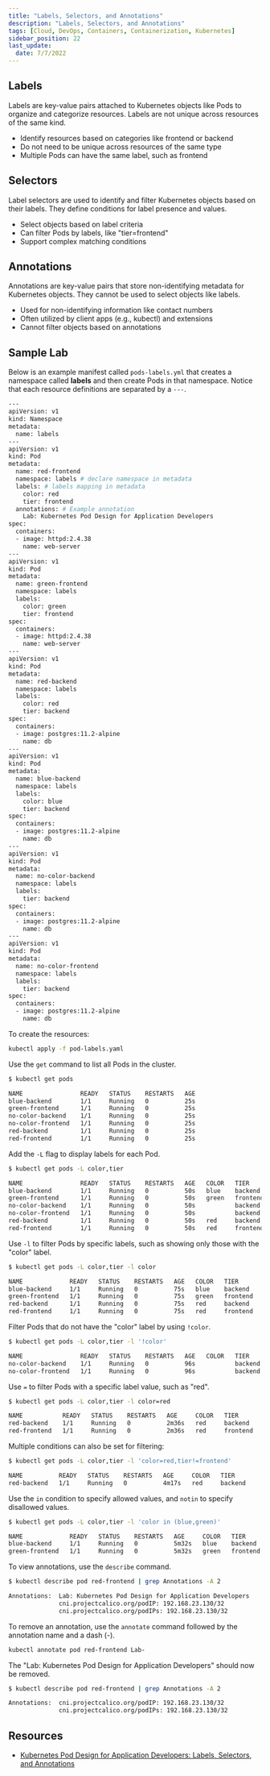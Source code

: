 ```yaml
---
title: "Labels, Selectors, and Annotations"
description: "Labels, Selectors, and Annotations"
tags: [Cloud, DevOps, Containers, Containerization, Kubernetes]
sidebar_position: 22
last_update:
  date: 7/7/2022
---
```


## Labels

Labels are key-value pairs attached to Kubernetes objects like Pods to organize and categorize resources. Labels are not unique across resources of the same kind.

- Identify resources based on categories like frontend or backend
- Do not need to be unique across resources of the same type
- Multiple Pods can have the same label, such as frontend

## Selectors

Label selectors are used to identify and filter Kubernetes objects based on their labels. They define conditions for label presence and values.

- Select objects based on label criteria
- Can filter Pods by labels, like "tier=frontend"
- Support complex matching conditions

## Annotations

Annotations are key-value pairs that store non-identifying metadata for Kubernetes objects. They cannot be used to select objects like labels.

- Used for non-identifying information like contact numbers
- Often utilized by client apps (e.g., kubectl) and extensions
- Cannot filter objects based on annotations


## Sample Lab

Below is an example manifest called `pods-labels.yml` that creates a namespace called **labels** and then create Pods in that namespace. Notice that each resource definitions are separated by a `---`.

```bash title="pods-labels.yml"
---
apiVersion: v1
kind: Namespace
metadata:
  name: labels 
---
apiVersion: v1
kind: Pod
metadata:
  name: red-frontend
  namespace: labels # declare namespace in metadata 
  labels: # labels mapping in metadata
    color: red
    tier: frontend
  annotations: # Example annotation
    Lab: Kubernetes Pod Design for Application Developers
spec:
  containers:
  - image: httpd:2.4.38
    name: web-server
---
apiVersion: v1
kind: Pod
metadata:
  name: green-frontend
  namespace: labels
  labels:
    color: green
    tier: frontend
spec:
  containers:
  - image: httpd:2.4.38
    name: web-server
---
apiVersion: v1
kind: Pod
metadata:
  name: red-backend
  namespace: labels
  labels:
    color: red
    tier: backend
spec:
  containers:
  - image: postgres:11.2-alpine
    name: db
---
apiVersion: v1
kind: Pod
metadata:
  name: blue-backend
  namespace: labels
  labels:
    color: blue
    tier: backend
spec:
  containers:
  - image: postgres:11.2-alpine
    name: db
---
apiVersion: v1
kind: Pod
metadata:
  name: no-color-backend
  namespace: labels
  labels:
    tier: backend
spec:
  containers:
  - image: postgres:11.2-alpine
    name: db
---
apiVersion: v1
kind: Pod
metadata:
  name: no-color-frontend
  namespace: labels
  labels:
    tier: backend
spec:
  containers:
  - image: postgres:11.2-alpine
    name: db
```

To create the resources: 

```bash 
kubectl apply -f pod-labels.yaml
```

Use the `get` command to list all Pods in the cluster. 

```bash
$ kubectl get pods

NAME                READY   STATUS    RESTARTS   AGE
blue-backend        1/1     Running   0          25s
green-frontend      1/1     Running   0          25s
no-color-backend    1/1     Running   0          25s
no-color-frontend   1/1     Running   0          25s
red-backend         1/1     Running   0          25s
red-frontend        1/1     Running   0          25s
```

Add the `-L` flag to display labels for each Pod.

```bash
$ kubectl get pods -L color,tier

NAME                READY   STATUS    RESTARTS   AGE   COLOR   TIER
blue-backend        1/1     Running   0          50s   blue    backend
green-frontend      1/1     Running   0          50s   green   frontend
no-color-backend    1/1     Running   0          50s           backend
no-color-frontend   1/1     Running   0          50s           backend
red-backend         1/1     Running   0          50s   red     backend
red-frontend        1/1     Running   0          50s   red     frontend
```

Use `-l` to filter Pods by specific labels, such as showing only those with the "color" label. 

```bash
$ kubectl get pods -L color,tier -l color 

NAME             READY   STATUS    RESTARTS   AGE   COLOR   TIER
blue-backend     1/1     Running   0          75s   blue    backend
green-frontend   1/1     Running   0          75s   green   frontend
red-backend      1/1     Running   0          75s   red     backend
red-frontend     1/1     Running   0          75s   red     frontend
```

Filter Pods that do not have the "color" label by using `!color`.


```bash
$ kubectl get pods -L color,tier -l '!color'

NAME                READY   STATUS    RESTARTS   AGE   COLOR   TIER
no-color-backend    1/1     Running   0          96s           backend
no-color-frontend   1/1     Running   0          96s           backend
```

Use `=` to filter Pods with a specific label value, such as "red".

```bash
$ kubectl get pods -L color,tier -l color=red

NAME           READY   STATUS    RESTARTS   AGE     COLOR   TIER
red-backend    1/1     Running   0          2m36s   red     backend
red-frontend   1/1     Running   0          2m36s   red     frontend
```

Multiple conditions can also be set for filtering:

```bash
$ kubectl get pods -L color,tier -l 'color=red,tier!=frontend'

NAME          READY   STATUS    RESTARTS   AGE     COLOR   TIER
red-backend   1/1     Running   0          4m17s   red     backend
```

Use the `in` condition to specify allowed values, and `notin` to specify disallowed values.

```bash
$ kubectl get pods -L color,tier -l 'color in (blue,green)'

NAME             READY   STATUS    RESTARTS   AGE     COLOR   TIER
blue-backend     1/1     Running   0          5m32s   blue    backend
green-frontend   1/1     Running   0          5m32s   green   frontend 
```

To view annotations, use the `describe` command.

```bash
$ kubectl describe pod red-frontend | grep Annotations -A 2

Annotations:  Lab: Kubernetes Pod Design for Application Developers
              cni.projectcalico.org/podIP: 192.168.23.130/32
              cni.projectcalico.org/podIPs: 192.168.23.130/32
```

To remove an annotation, use the `annotate` command followed by the annotation name and a dash (-).

```bash
kubectl annotate pod red-frontend Lab-
```

The "Lab: Kubernetes Pod Design for Application Developers" should now be removed.

```bash
$ kubectl describe pod red-frontend | grep Annotations -A 2

Annotations:  cni.projectcalico.org/podIP: 192.168.23.130/32
              cni.projectcalico.org/podIPs: 192.168.23.130/32
```

## Resources 

- [Kubernetes Pod Design for Application Developers: Labels, Selectors, and Annotations](https://cloudacademy.com/lab/kubernetes-pod-design-application-developers-labels-selectors-and-annotations/?context_id=888&context_resource=lp)



 

 
